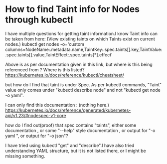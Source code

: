 
# How to find Taint info for Nodes through kubectl

I have multiple questions for getting taint information.I know Taint info can be taken from here:  (View existing taints on which Taints exist on current nodes.)
kubectl get nodes -o='custom columns=NodeName:.metadata.name,TaintKey:.spec.taints[].key,TaintValue:.spec.taints[].value,TaintEffect:.spec.taints[*].effect'

Above is as per documentation given in this link, but where is this being referenced from ? Where is this listed?https://kubernetes.io/docs/reference/kubectl/cheatsheet/

but how do I find that taint is under Spec. As per kubectl commands, "Taint" value only comes under "kubectl describe node" and not "kubectl get node -o yaml".

I can only find this documentation : (nothing here.)
https://kubernetes.io/docs/reference/generated/kubernetes-api/v1.23/#nodespec-v1-core

how do I find out(proof) that spec contains "taints", either some documentation , or some "--help" style documentation , or output for "-o yaml ", or output for "-o json"?


I have tried using kubectl "get" and "describe".I have also tried understanding YAML structure, but it is not listed there, or I might be missing something.

        